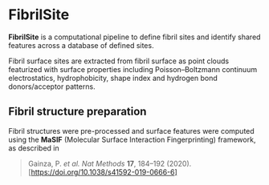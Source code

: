 # FibrilSite

**FibrilSite** is a computational pipeline to define fibril sites and identify shared features across a database of defined sites. 

Fibril surface sites are extracted from fibril surface as point clouds featurized with surface properties including Poisson–Boltzmann continuum electrostatics, hydrophobicity, shape index and hydrogen bond donors/acceptor patterns. 

## Fibril structure preparation

Fibril structures were pre-processed and surface features were computed using the **MaSIF** (Molecular Surface Interaction Fingerprinting) framework, as described in 
> Gainza, P. *et al.* *Nat Methods* **17**, 184–192 (2020). [https://doi.org/10.1038/s41592-019-0666-6]
